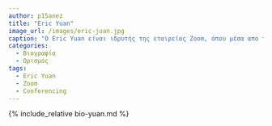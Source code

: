 ```yaml
---
author: p15anez
title: "Eric Yuan"
image_url: /images/eric-juan.jpg
caption: "O Eric Yuan είναι ιδρυτής της εταιρείας Zoom, όπου μέσα απο το λογισμικό επικοινωνίας που προσφέρει η εταιρεία χιλιάδες άνθρωποι επικοινωνούν καθημερινά. "
categories:
  - Βιογραφία 
  - Ορισμός 
tags:
  - Eric Yuan
  - Zoom
  - Conferencing
---
```


{% include_relative bio-yuan.md %}

